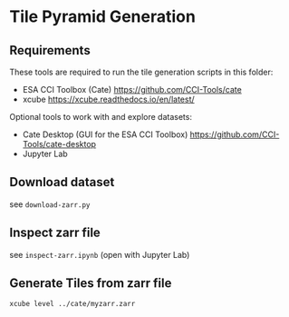 # Tile Pyramid Generation

## Requirements

These tools are required to run the tile generation scripts in this folder:

- ESA CCI Toolbox (Cate) https://github.com/CCI-Tools/cate
- xcube https://xcube.readthedocs.io/en/latest/

Optional tools to work with and explore datasets:

- Cate Desktop (GUI for the ESA CCI Toolbox) https://github.com/CCI-Tools/cate-desktop
- Jupyter Lab

## Download dataset

see `download-zarr.py`

## Inspect zarr file

see `inspect-zarr.ipynb` (open with Jupyter Lab)

## Generate Tiles from zarr file

`xcube level ../cate/myzarr.zarr`
